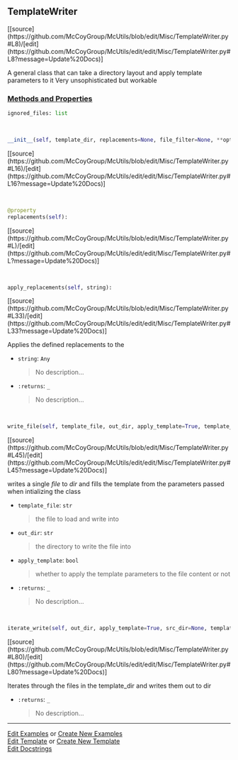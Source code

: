 ## <a id="McUtils.Misc.TemplateWriter.TemplateWriter">TemplateWriter</a> 
<div class="docs-source-link" markdown="1">
[[source](https://github.com/McCoyGroup/McUtils/blob/edit/Misc/TemplateWriter.py#L8)/[edit](https://github.com/McCoyGroup/McUtils/edit/edit/Misc/TemplateWriter.py#L8?message=Update%20Docs)]
</div>

A general class that can take a directory layout and apply template parameters to it
Very unsophisticated but workable

<div class="collapsible-section">
 <div class="collapsible-section collapsible-section-header" markdown="1">
 
### <a class="collapse-link" data-toggle="collapse" href="#methods">Methods and Properties</a> <a class="float-right" data-toggle="collapse" href="#methods"><i class="fa fa-chevron-down"></i></a>

 </div>
 <div class="collapsible-section collapsible-section-body collapse" id="methods" markdown="1">

```python
ignored_files: list
```
<a id="McUtils.Misc.TemplateWriter.TemplateWriter.__init__" class="docs-object-method">&nbsp;</a> 
```python
__init__(self, template_dir, replacements=None, file_filter=None, **opts): 
```
<div class="docs-source-link" markdown="1">
[[source](https://github.com/McCoyGroup/McUtils/blob/edit/Misc/TemplateWriter.py#L16)/[edit](https://github.com/McCoyGroup/McUtils/edit/edit/Misc/TemplateWriter.py#L16?message=Update%20Docs)]
</div>

<a id="McUtils.Misc.TemplateWriter.TemplateWriter.replacements" class="docs-object-method">&nbsp;</a> 
```python
@property
replacements(self): 
```
<div class="docs-source-link" markdown="1">
[[source](https://github.com/McCoyGroup/McUtils/blob/edit/Misc/TemplateWriter.py#L)/[edit](https://github.com/McCoyGroup/McUtils/edit/edit/Misc/TemplateWriter.py#L?message=Update%20Docs)]
</div>

<a id="McUtils.Misc.TemplateWriter.TemplateWriter.apply_replacements" class="docs-object-method">&nbsp;</a> 
```python
apply_replacements(self, string): 
```
<div class="docs-source-link" markdown="1">
[[source](https://github.com/McCoyGroup/McUtils/blob/edit/Misc/TemplateWriter.py#L33)/[edit](https://github.com/McCoyGroup/McUtils/edit/edit/Misc/TemplateWriter.py#L33?message=Update%20Docs)]
</div>

Applies the defined replacements to the
- `string`: `Any`
    >No description...
- `:returns`: `_`
    >No description...

<a id="McUtils.Misc.TemplateWriter.TemplateWriter.write_file" class="docs-object-method">&nbsp;</a> 
```python
write_file(self, template_file, out_dir, apply_template=True, template_dir=None): 
```
<div class="docs-source-link" markdown="1">
[[source](https://github.com/McCoyGroup/McUtils/blob/edit/Misc/TemplateWriter.py#L45)/[edit](https://github.com/McCoyGroup/McUtils/edit/edit/Misc/TemplateWriter.py#L45?message=Update%20Docs)]
</div>

writes a single _file_ to _dir_ and fills the template from the parameters passed when intializing the class
- `template_file`: `str`
    >the file to load and write into
- `out_dir`: `str`
    >the directory to write the file into
- `apply_template`: `bool`
    >whether to apply the template parameters to the file content or not
- `:returns`: `_`
    >No description...

<a id="McUtils.Misc.TemplateWriter.TemplateWriter.iterate_write" class="docs-object-method">&nbsp;</a> 
```python
iterate_write(self, out_dir, apply_template=True, src_dir=None, template_dir=None): 
```
<div class="docs-source-link" markdown="1">
[[source](https://github.com/McCoyGroup/McUtils/blob/edit/Misc/TemplateWriter.py#L80)/[edit](https://github.com/McCoyGroup/McUtils/edit/edit/Misc/TemplateWriter.py#L80?message=Update%20Docs)]
</div>

Iterates through the files in the template_dir and writes them out to dir
- `:returns`: `_`
    >No description...

 </div>
</div>




___

[Edit Examples](https://github.com/McCoyGroup/McUtils/edit/gh-pages/ci/examples/McUtils/Misc/TemplateWriter/TemplateWriter.md) or 
[Create New Examples](https://github.com/McCoyGroup/McUtils/new/gh-pages/?filename=ci/examples/McUtils/Misc/TemplateWriter/TemplateWriter.md) <br/>
[Edit Template](https://github.com/McCoyGroup/McUtils/edit/gh-pages/ci/docs/McUtils/Misc/TemplateWriter/TemplateWriter.md) or 
[Create New Template](https://github.com/McCoyGroup/McUtils/new/gh-pages/?filename=ci/docs/templates/McUtils/Misc/TemplateWriter/TemplateWriter.md) <br/>
[Edit Docstrings](https://github.com/McCoyGroup/McUtils/edit/edit/Misc/TemplateWriter.py#L8?message=Update%20Docs)